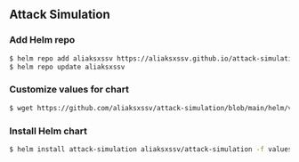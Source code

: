 ## Attack Simulation

### Add Helm repo
``` bash
$ helm repo add aliaksxssv https://aliaksxssv.github.io/attack-simulation/
$ helm repo update aliaksxssv
``` 

### Customize values for chart
``` bash
$ wget https://github.com/aliaksxssv/attack-simulation/blob/main/helm/values.yaml
``` 

### Install Helm chart
``` bash
$ helm install attack-simulation aliaksxssv/attack-simulation -f values.yaml
``` 
